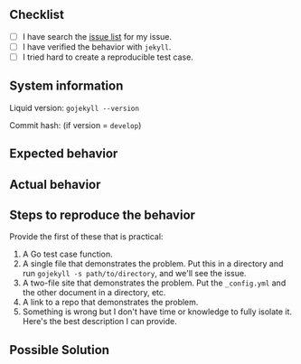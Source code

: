 ## Checklist

- [ ] I have search the [issue list](https://github.com/osteele/gojekyll/issues) for my issue.
- [ ] I have verified the behavior with `jekyll`.
- [ ] I tried hard to create a reproducible test case.

## System information

Liquid version: `gojekyll --version`

Commit hash: (if version = `develop`)

## Expected behavior


## Actual behavior


## Steps to reproduce the behavior

Provide the first of these that is practical:

1. A Go test case function.
2. A single file that demonstrates the problem. Put this in a directory and run `gojekyll -s path/to/directory`, and we'll see the issue.
3. A two-file site that demonstrates the problem. Put the `_config.yml` and the other document in a directory, etc.
4. A link to a repo that demonstrates the problem.
5. Something is wrong but I don't have time or knowledge to fully isolate it. Here's the best description I can provide.


## Possible Solution
